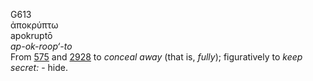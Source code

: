 <body>
  <p>G613<br>  ἀποκρύπτω  <br> apokruptō  <br><i>ap-ok-roop‘-to </i><br>From <a href="g0575.htm">575</a> and <a href="g2928.htm">2928</a>  to <i>conceal</i> <i>away</i> (that is, <i>fully</i>); figuratively to <i>keep</i> <i>secret:</i> - hide.<br></p>
 </body>